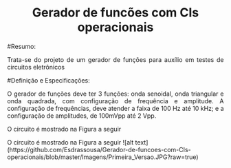 <h1 align="center"> Gerador de funcões com CIs operacionais </h1>
#Resumo:
<p align="justify">
  Trata-se do projeto de um gerador de funções para auxílio em testes de circuitos eletrônicos 
</p>

#Definição e Especificações:
<p align="justify">
  O gerador de funções deve ter 3 funções: onda senoidal, onda triangular e onda quadrada, com
configuração de frequência e amplitude. A configuração de frequências, deve atender a faixa de
100 Hz até 10 kHz; e a configuração de amplitudes, de 100mVpp até 2 Vpp.
</p>

<p align="justify">
  O circuito é mostrado na Figura a seguir
</p>
O circuito é mostrado na Figura a seguir ![alt text](https://github.com/Esdrassousa/Gerador-de-funcoes-com-CIs-operacionais/blob/master/Imagens/Primeira_Versao.JPG?raw=true)
